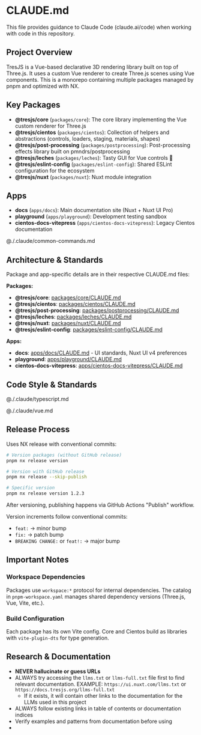 # CLAUDE.md

This file provides guidance to Claude Code (claude.ai/code) when working with code in this repository.

## Project Overview

TresJS is a Vue-based declarative 3D rendering library built on top of Three.js. It uses a custom Vue renderer to create Three.js scenes using Vue components. This is a monorepo containing multiple packages managed by pnpm and optimized with NX.

## Key Packages

- **@tresjs/core** (`packages/core`): The core library implementing the Vue custom renderer for Three.js
- **@tresjs/cientos** (`packages/cientos`): Collection of helpers and abstractions (controls, loaders, staging, materials, shapes)
- **@tresjs/post-processing** (`packages/postprocessing`): Post-processing effects library built on pmndrs/postprocessing
- **@tresjs/leches** (`packages/leches`): Tasty GUI for Vue controls 🍰
- **@tresjs/eslint-config** (`packages/eslint-config`): Shared ESLint configuration for the ecosystem
- **@tresjs/nuxt** (`packages/nuxt`): Nuxt module integration

## Apps

- **docs** (`apps/docs`): Main documentation site (Nuxt + Nuxt UI Pro)
- **playground** (`apps/playground`): Development testing sandbox
- **cientos-docs-vitepress** (`apps/cientos-docs-vitepress`): Legacy Cientos documentation

@./.claude/common-commands.md

## Architecture & Standards

Package and app-specific details are in their respective CLAUDE.md files:

**Packages:**
- **@tresjs/core**: [packages/core/CLAUDE.md](packages/core/CLAUDE.md)
- **@tresjs/cientos**: [packages/cientos/CLAUDE.md](packages/cientos/CLAUDE.md)
- **@tresjs/post-processing**: [packages/postprocessing/CLAUDE.md](packages/postprocessing/CLAUDE.md)
- **@tresjs/leches**: [packages/leches/CLAUDE.md](packages/leches/CLAUDE.md)
- **@tresjs/nuxt**: [packages/nuxt/CLAUDE.md](packages/nuxt/CLAUDE.md)
- **@tresjs/eslint-config**: [packages/eslint-config/CLAUDE.md](packages/eslint-config/CLAUDE.md)

**Apps:**
- **docs**: [apps/docs/CLAUDE.md](apps/docs/CLAUDE.md) - UI standards, Nuxt UI v4 preferences
- **playground**: [apps/playground/CLAUDE.md](apps/playground/CLAUDE.md)
- **cientos-docs-vitepress**: [apps/cientos-docs-vitepress/CLAUDE.md](apps/cientos-docs-vitepress/CLAUDE.md)


## Code Style & Standards

@./.claude/typescript.md

@./.claude/vue.md

## Release Process

Uses NX release with conventional commits:

```bash
# Version packages (without GitHub release)
pnpm nx release version

# Version with GitHub release
pnpm nx release --skip-publish

# Specific version
pnpm nx release version 1.2.3
```

After versioning, publishing happens via GitHub Actions "Publish" workflow.

Version increments follow conventional commits:
- `feat:` → minor bump
- `fix:` → patch bump
- `BREAKING CHANGE:` or `feat!:` → major bump

## Important Notes

### Workspace Dependencies
Packages use `workspace:*` protocol for internal dependencies. The catalog in `pnpm-workspace.yaml` manages shared dependency versions (Three.js, Vue, Vite, etc.).

### Build Configuration
Each package has its own Vite config. Core and Cientos build as libraries with `vite-plugin-dts` for type generation.


## Research & Documentation

- **NEVER hallucinate or guess URLs**
- ALWAYS try accessing the `llms.txt` or `llms-full.txt` file first to find relevant documentation. EXAMPLE: `https://ui.nuxt.com/llms.txt` or `https://docs.tresjs.org/llms-full.txt`
  - If it exists, it will contain other links to the documentation for the LLMs used in this project
- ALWAYS follow existing links in table of contents or documentation indices
- Verify examples and patterns from documentation before using
- 